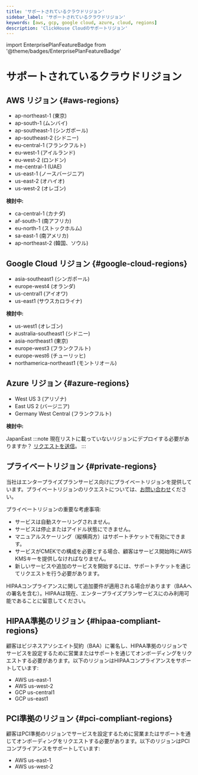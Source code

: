 ```yaml
---
title: 'サポートされているクラウドリジョン'
sidebar_label: 'サポートされているクラウドリジョン'
keywords: [aws, gcp, google cloud, azure, cloud, regions]
description: 'ClickHouse Cloudのサポートリジョン'
---
```


import EnterprisePlanFeatureBadge from '@theme/badges/EnterprisePlanFeatureBadge'


# サポートされているクラウドリジョン

## AWS リジョン {#aws-regions}

- ap-northeast-1 (東京)
- ap-south-1 (ムンバイ)
- ap-southeast-1 (シンガポール)
- ap-southeast-2 (シドニー)
- eu-central-1 (フランクフルト)
- eu-west-1 (アイルランド)
- eu-west-2 (ロンドン)
- me-central-1 (UAE)
- us-east-1 (ノースバージニア)
- us-east-2 (オハイオ)
- us-west-2 (オレゴン)

**検討中:**
- ca-central-1 (カナダ)
- af-south-1 (南アフリカ)
- eu-north-1 (ストックホルム)
- sa-east-1 (南アメリカ)
- ap-northeast-2 (韓国、ソウル)

## Google Cloud リジョン {#google-cloud-regions}

- asia-southeast1 (シンガポール)
- europe-west4 (オランダ)
- us-central1 (アイオワ)
- us-east1 (サウスカロライナ)

**検討中:**

- us-west1 (オレゴン)
- australia-southeast1 (シドニー)
- asia-northeast1 (東京)
- europe-west3 (フランクフルト)
- europe-west6 (チューリッヒ)
- northamerica-northeast1 (モントリオール)

## Azure リジョン {#azure-regions}

- West US 3 (アリゾナ)
- East US 2 (バージニア)
- Germany West Central (フランクフルト)

**検討中:**

JapanEast
:::note 
現在リストに載っていないリジョンにデプロイする必要がありますか？ [リクエストを送信](https://clickhouse.com/pricing?modal=open)。 
:::

## プライベートリジョン {#private-regions}

<EnterprisePlanFeatureBadge feature="プライベートリジョン機能"/>

当社はエンタープライズプランサービス向けにプライベートリジョンを提供しています。プライベートリジョンのリクエストについては、[お問い合わせ](https://clickhouse.com/company/contact)ください。

プライベートリジョンの重要な考慮事項:
- サービスは自動スケーリングされません。
- サービスは停止またはアイドル状態にできません。
- マニュアルスケーリング（縦横両方）はサポートチケットで有効にできます。
- サービスがCMEKでの構成を必要とする場合、顧客はサービス開始時にAWS KMSキーを提供しなければなりません。
- 新しいサービスや追加のサービスを開始するには、サポートチケットを通じてリクエストを行う必要があります。

HIPAAコンプライアンスに関して追加要件が適用される場合があります（BAAへの署名を含む）。HIPAAは現在、エンタープライズプランサービスにのみ利用可能であることに留意してください。

## HIPAA準拠のリジョン {#hipaa-compliant-regions}

<EnterprisePlanFeatureBadge feature="HIPAA" support="true"/>

顧客はビジネスアソシエイト契約（BAA）に署名し、HIPAA準拠のリジョンでサービスを設定するために営業またはサポートを通じてオンボーディングをリクエストする必要があります。以下のリジョンはHIPAAコンプライアンスをサポートしています:
- AWS us-east-1
- AWS us-west-2
- GCP us-central1
- GCP us-east1

## PCI準拠のリジョン {#pci-compliant-regions}

<EnterprisePlanFeatureBadge feature="HIPAA" support="true"/>

顧客はPCI準拠のリジョンでサービスを設定するために営業またはサポートを通じてオンボーディングをリクエストする必要があります。以下のリジョンはPCIコンプライアンスをサポートしています:
- AWS us-east-1
- AWS us-west-2
